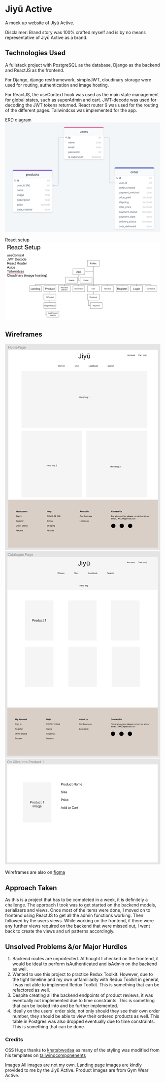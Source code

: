 # Jiyū Active

A mock up website of Jiyū Active.

Disclaimer: Brand story was 100% crafted myself and is by no means representative of Jiyū Active as a brand.

## Technologies Used

A fullstack project with PostgreSQL as the database, Django as the backend and ReactJS as the frontend.

For Django, django restframework, simpleJWT, cloudinary storage were used for routing, authentication and image hosting.

For ReactJS, the useContext hook was used as the main state management for global states, such as superAdmin and cart.
JWT-decode was used for decoding the JWT tokens returned.
React router 6 was used for the routing of the different pages.
Tailwindcss was implemented for the app.

ERD diagram
![ERD diagram](/client/readmeimages/ERD.png)

React setup
![React Setup](/client/readmeimages/React_setup.png)

## Wireframes

![Homepage](/client/readmeimages/Homepage.png)
![All Products](/client/readmeimages/All_products.png)
![Single Product](/client/readmeimages/SingleProduct.png)

Wireframes are also on [figma](https://www.figma.com/file/kIcHzCl717uECx40ivAsnS/Jiyuu-Active?node-id=0%3A1)

## Approach Taken

As this is a project that has to be completed in a week, it is definitely a challenge. The approach I took was to get started on the backend models, serializers and views. Once most of the items were done, I moved on to frontend using ReactJS to get all the admin functions working. Then followed by the users views. While working on the frontend, if there were any further views required on the backend that were missed out, I went back to create the views and url patterns accordingly.

## Unsolved Problems &/or Major Hurdles

1. Backend routes are unprotected. Althought I checked on the frontend, it would be ideal to perform isAuthenticated and isAdmin on the backend as well.
2. Wanted to use this project to practice Redux Toolkit. However, due to the tight timeline and my own unfamiliarity with Redux Toolkit in general, I was not able to implement Redux Toolkit. This is something that can be refactored as well.
3. Despite creating all the backend endpoints of product reviews, it was eventually not implemented due to time constraints. This is something that can be looked into and be further implemented.
4. Ideally on the users' order side, not only should they see their own order number, they should be able to view their ordered products as well. This table in Postgres was also dropped eventually due to time constraints. This is something that can be done.

### Credits

CSS
Huge thanks to [khatabwedaa](https://tailwindcomponents.com/u/khatabwedaa) as many of the styling was modified from his templates on [tailwindcomponenents](https://tailwindcomponents.com)

Images
All images are not my own. Landing page images are kindly provided to me by the Jiyū Active. Product images are from Gym Wear Active.
